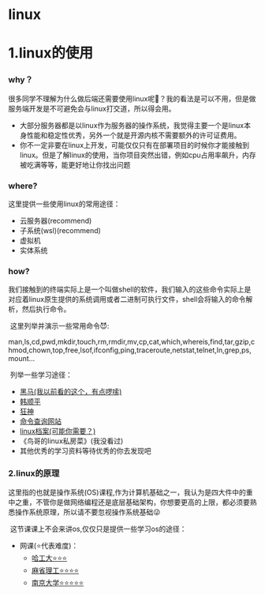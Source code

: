 # linux

# 1.linux的使用

### why？

很多同学不理解为什么做后端还需要使用linux呢🧐？我的看法是可以不用，但是做服务端开发是不可避免会与linux打交道，所以得会用。

- 大部分服务器都是以linux作为服务器的操作系统，我觉得主要一个是linux本身性能和稳定性优秀，另外一个就是开源内核不需要额外的许可证费用。
- 你不一定非要在linux上开发，可能仅仅只有在部署项目的时候你才能接触到linux。但是了解linux的使用，当你项目突然出错，例如cpu占用率飙升，内存被吃满等等，能更好地让你找出问题

### where?

这里提供一些使用linux的常用途径：

- 云服务器(recommend)
- 子系统(wsl)(recommend)
- 虚拟机
- 实体系统

### how?

​	我们接触到的终端实际上是一个叫做shell的软件，我们输入的这些命令实际上是对应着linux原生提供的系统调用或者二进制可执行文件，shell会将输入的命令解析，然后执行命令。

​	这里列举并演示一些常用命令😈:

man,ls,cd,pwd,mkdir,touch,rm,rmdir,mv,cp,cat,which,whereis,find,tar,gzip,chmod,chown,top,free,lsof,ifconfig,ping,traceroute,netstat,telnet,ln,grep,ps,mount...

​	列举一些学习途径：

- [黑马(我以前看的这个，有点啰嗦)](https://www.bilibili.com/video/BV1n84y1i7td/?spm_id_from=333.337.search-card.all.click&vd_source=0d49ad174eccd1b38796855d72541fba)
- [韩顺平](https://www.bilibili.com/video/BV1Sv411r7vd)
- [狂神](https://www.bilibili.com/video/BV187411y7hF)
- [命令查询网站](https://wangchujiang.com/linux-command/)
- [linux档案(可能你需要？)](https://www.kernel.org/)
- 《鸟哥的linux私房菜》(我没看过)
- 其他优秀的学习资料等待优秀的你去发现吧

### 2.linux的原理

​	这里指的也就是操作系统(OS)课程,作为计算机基础之一，我认为是四大件中的重中之重，不管你是做网络编程还是底层基础架构，你想要更高的上限，都必须要熟悉操作系统原理，所以请不要忽视操作系统基础😜

​	这节课课上不会来讲os,仅仅只是提供一些学习os的途径：

 - 网课(⭐代表难度)：
   - [哈工大⭐⭐⭐](https://www.bilibili.com/video/BV19r4y1b7Aw/?spm_id_from=333.337.search-card.all.click)
   - [麻省理工⭐⭐⭐⭐](https://pdos.csail.mit.edu/6.828/2021/schedule.html)
   - [南京大学⭐⭐⭐⭐⭐](https://www.bilibili.com/video/BV1Xm411f7CM/?spm_id_from=333.337.search-card.all.click&vd_source=0d49ad174eccd1b38796855d72541fba)